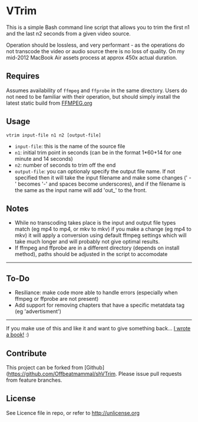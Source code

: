 # VTrim
This is a simple Bash command line script that allows you to trim the first n1 and the last n2 seconds from a given video source.

Operation should be lossless, and very performant - as the operations do not transcode the video or audio source there is no loss of quality. On my mid-2012 MacBook Air assets process at approx 450x actual duration.

Requires
--------
Assumes availability of `ffmpeg` and `ffprobe` in the same directory. Users do not need to be familiar with their operation, but should simply install the latest static build from [FFMPEG.org](http://ffmpeg.org)

Usage
-----

`vtrim input-file n1 n2 [output-file]`

- `input-file`: this is the name of the source file
- `n1`: initial trim point in seconds (can be in the format 1*60+14 for one minute and 14 seconds)
- `n2`: number of seconds to trim off the end
- `output-file`: you can optionaly specify the output file name. If not specified then it will take the input filename and make some changes (' - ' becomes '-' and spaces become underscores), and if the filename is the same as the input name will add 'out_' to the front.

Notes
-----
- While no transcoding takes place is the input and output file types match (eg mp4 to mp4, or mkv to mkv) if you make a change (eg mp4 to mkv) it will apply a conversion using default ffmpeg settings which will take much longer and will probably not give optimal results.
- If ffmpeg and ffprobe are in a different directory (depends on install method), paths should be adjusted in the script to accomodate

---

To-Do
-----

- Resiliance: make code more able to handle errors (especially when ffmpeg or ffprobe are not present)
- Add support for removing chapters that have a specific metatdata tag (eg 'advertisment')


---

If you make use of this and like it and want to give something back... [I wrote a book!](http://amzn.to/1SHjbLI) :)

Contribute
----------
This project can be forked from
[Github](https://github.com/Offbeatmammal/shVTrim. Please issue pull
requests from feature branches.

License
-------
See Licence file in repo, or refer to http://unlicense.org
